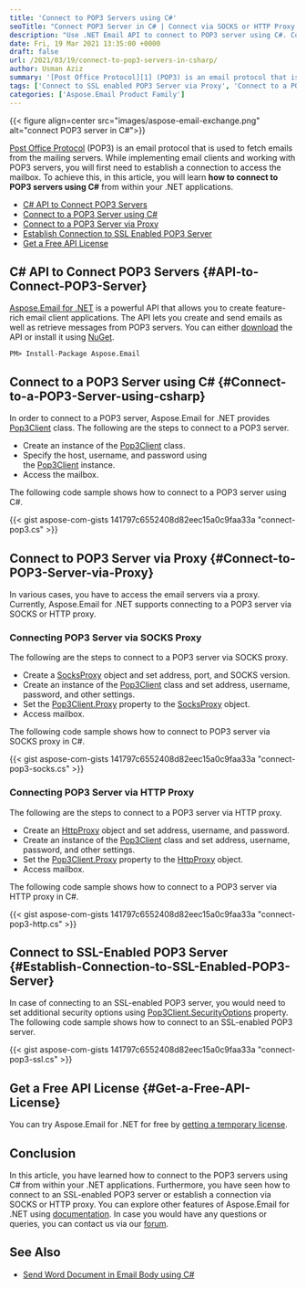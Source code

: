 ```yaml
---
title: 'Connect to POP3 Servers using C#'
seoTitle: "Connect POP3 Server in C# | Connect via SOCKS or HTTP Proxy | SSL"
description: "Use .NET Email API to connect to POP3 server using C#. Connect to the SSL-enabled POP3 server or connect via SOCKS or HTTP proxy servers."
date: Fri, 19 Mar 2021 13:35:00 +0000
draft: false
url: /2021/03/19/connect-to-pop3-servers-in-csharp/
author: Usman Aziz
summary: '[Post Office Protocol][1] (POP3) is an email protocol that is used to fetch emails from the mailing servers. While implementing email clients and working with POP3 servers, you will first need to establish a connection to access the mailbox. To achieve this, in this article, you will learn **how to connect to POP3 servers using C#** from within your .NET applications.'
tags: ['Connect to SSL enabled POP3 Server via Proxy', 'Connect to a POP3 Server using Csharp', 'Connect to a POP3 Server via Proxy', 'Csharp API to Connect POP3 Servers']
categories: ['Aspose.Email Product Family']
---
```




{{< figure align=center src="images/aspose-email-exchange.png" alt="connect POP3 server in C#">}}


[Post Office Protocol][2] (POP3) is an email protocol that is used to fetch emails from the mailing servers. While implementing email clients and working with POP3 servers, you will first need to establish a connection to access the mailbox. To achieve this, in this article, you will learn **how to connect to POP3 servers using C#** from within your .NET applications.

*   [C# API to Connect POP3 Servers][3]
*   [Connect to a POP3 Server using C#][4]
*   [Connect to a POP3 Server via Proxy][5]
*   [Establish Connection to SSL Enabled POP3 Server][6]
*   [Get a Free API License][7]

## C# API to Connect POP3 Servers {#API-to-Connect-POP3-Server}

[Aspose.Email for .NET][8] is a powerful API that allows you to create feature-rich email client applications. The API lets you create and send emails as well as retrieve messages from POP3 servers. You can either [download][9] the API or install it using [NuGet][10].

```
PM> Install-Package Aspose.Email
```

## Connect to a POP3 Server using C# {#Connect-to-a-POP3-Server-using-csharp}

In order to connect to a POP3 server, Aspose.Email for .NET provides [Pop3Client][11] class. The following are the steps to connect to a POP3 server.

*   Create an instance of the [Pop3Client][12] class.
*   Specify the host, username, and password using the [Pop3Client][13] instance.
*   Access the mailbox.

The following code sample shows how to connect to a POP3 server using C#.

{{< gist aspose-com-gists 141797c6552408d82eec15a0c9faa33a "connect-pop3.cs" >}}

## Connect to POP3 Server via Proxy {#Connect-to-POP3-Server-via-Proxy}

In various cases, you have to access the email servers via a proxy. Currently, Aspose.Email for .NET supports connecting to a POP3 server via SOCKS or HTTP proxy.

### Connecting POP3 Server via SOCKS Proxy

The following are the steps to connect to a POP3 server via SOCKS proxy.

*   Create a [SocksProxy][14] object and set address, port, and SOCKS version.
*   Create an instance of the [Pop3Client][15] class and set address, username, password, and other settings.
*   Set the [Pop3Client.Proxy][16] property to the [SocksProxy][17] object.
*   Access mailbox.

The following code sample shows how to connect to POP3 server via SOCKS proxy in C#.

{{< gist aspose-com-gists 141797c6552408d82eec15a0c9faa33a "connect-pop3-socks.cs" >}}

### Connecting POP3 Server via HTTP Proxy

The following are the steps to connect to a POP3 server via HTTP proxy.

*   Create an [HttpProxy][18] object and set address, username, and password.
*   Create an instance of the [Pop3Client][19] class and set address, username, password, and other settings.
*   Set the [Pop3Client.Proxy][20] property to the [HttpProxy][21] object.
*   Access mailbox.

The following code sample shows how to connect to a POP3 server via HTTP proxy in C#.

{{< gist aspose-com-gists 141797c6552408d82eec15a0c9faa33a "connect-pop3-http.cs" >}}

## Connect to SSL-Enabled POP3 Server {#Establish-Connection-to-SSL-Enabled-POP3-Server}

In case of connecting to an SSL-enabled POP3 server, you would need to set additional security options using [Pop3Client.SecurityOptions][22] property. The following code sample shows how to connect to an SSL-enabled POP3 server.

{{< gist aspose-com-gists 141797c6552408d82eec15a0c9faa33a "connect-pop3-ssl.cs" >}}

## Get a Free API License {#Get-a-Free-API-License}

You can try Aspose.Email for .NET for free by [getting a temporary license][23].

## Conclusion

In this article, you have learned how to connect to the POP3 servers using C# from within your .NET applications. Furthermore, you have seen how to connect to an SSL-enabled POP3 server or establish a connection via SOCKS or HTTP proxy. You can explore other features of Aspose.Email for .NET using [documentation][24]. In case you would have any questions or queries, you can contact us via our [forum][25].

## See Also

*   [Send Word Document in Email Body using C#][26]




[1]: https://en.wikipedia.org/wiki/Post_Office_Protocol
[2]: https://en.wikipedia.org/wiki/Post_Office_Protocol
[3]: #API-to-Connect-POP3-Server
[4]: #Connect-to-a-POP3-Server-using-csharp
[5]: #Connect-to-POP3-Server-via-Proxy
[6]: #Establish-Connection-to-SSL-Enabled-POP3-Server
[7]: #Get-a-Free-API-License
[8]: https://products.aspose.com/email/net
[9]: https://downloads.aspose.com/email/net
[10]: https://nuget.org/packages/Aspose.Email
[11]: https://apireference.aspose.com/net/email/aspose.email.clients.pop3/pop3client
[12]: https://apireference.aspose.com/net/email/aspose.email.clients.pop3/pop3client
[13]: https://apireference.aspose.com/net/email/aspose.email.clients.pop3/pop3client
[14]: https://apireference.aspose.com/email/net/aspose.email.clients/socksproxy
[15]: https://apireference.aspose.com/net/email/aspose.email.clients.pop3/pop3client
[16]: https://apireference.aspose.com/email/net/aspose.email.clients/emailclient/properties/proxy
[17]: https://apireference.aspose.com/email/net/aspose.email.clients/socksproxy
[18]: https://apireference.aspose.com/email/net/aspose.email.clients/httpproxy
[19]: https://apireference.aspose.com/net/email/aspose.email.clients.pop3/pop3client
[20]: https://apireference.aspose.com/email/net/aspose.email.clients/emailclient/properties/proxy
[21]: https://apireference.aspose.com/email/net/aspose.email.clients/httpproxy
[22]: https://apireference.aspose.com/email/net/aspose.email.clients/emailclient/properties/securityoptions
[23]: https://purchase.aspose.com/temporary-license
[24]: https://docs.aspose.com/email/net/getting-started/
[25]: https://forum.aspose.com/
[26]: https://blog.aspose.com/2021/02/16/send-word-document-in-email-body-using-csharp/





